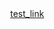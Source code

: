<html>
  <head>
    <title></title>
    <style>
      body {
        margin: 0;
      }
      canvas {
        display: block;
      }
    </style>
  </head>
  <body>
  <a href="/cube/test.md">test_link</a>
    <script src="js/three.js"></script>
    <script>
      var scene = new THREE.Scene();
      var camera = new THREE.PerspectiveCamera(
        75,
        window.innerWidth / window.innerHeight,
        0.1,
        1000
      );

      var renderer = new THREE.WebGLRenderer();
      renderer.setSize(window.innerWidth, window.innerHeight);
      document.body.appendChild(renderer.domElement);

      let geometry = new THREE.BoxGeometry(1, 1, 1);
      let loader = new THREE.TextureLoader();
      let materialArray = [
        new THREE.MeshBasicMaterial({
          map: loader.load("s1.jpg"),
        }),
        new THREE.MeshBasicMaterial({
          map: loader.load("s4.jpg"),
        }),
        new THREE.MeshBasicMaterial({
          map: loader.load("s2.jpg"),
        }),
        new THREE.MeshBasicMaterial({
          map: loader.load("s3.jpg"),
        }),
        new THREE.MeshBasicMaterial({
          map: loader.load("666.jpg"),
        }),
        new THREE.MeshBasicMaterial({
          map: loader.load("666.jpg"),
        }),
      ];
      let cube = new THREE.Mesh(geometry, materialArray);

      //---

      scene.add(cube);

      camera.position.z = 2;

      var animate = function () {
        requestAnimationFrame(animate);

        cube.rotation.x += 0.006;
        cube.rotation.y += 0.006;
        cube.rotation.z += 0.003;

        renderer.render(scene, camera);
      };

      animate();
    </script>

  </body>
</html>
